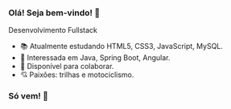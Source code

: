 ### Olá! Seja bem-vindo! 👋

Desenvolvimento Fullstack

- 📚 Atualmente estudando HTML5, CSS3, JavaScript, MySQL.
- 👀 Interessada em Java, Spring Boot, Angular.
- 👊 Disponível para colaborar.
- 💘 Paixões: trilhas e motociclismo.

### Só vem! 🤘
